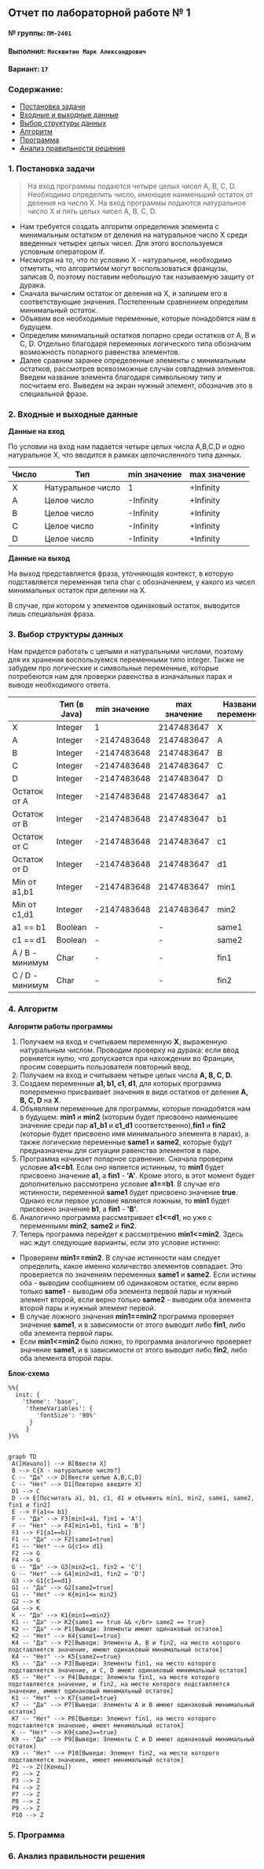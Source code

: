 ## Отчет по лабораторной работе № 1

#### № группы: `ПМ-2401`

#### Выполнил: `Москвитин Марк Александрович`

#### Вариант: `17`

### Cодержание:

- [Постановка задачи](#1-постановка-задачи)
- [Входные и выходные данные](#2-входные-и-выходные-данные)
- [Выбор структуры данных](#3-выбор-структуры-данных)
- [Алгоритм](#4-алгоритм)
- [Программа](#5-программа)
- [Анализ правильности решения](#6-анализ-правильности-решения)

### 1. Постановка задачи

> На вход программы подаются четыре целых чисел A, B, C, D. Необходимо определить число, имеющее наименьший остаток от деления на число X. На вход программы подаются натуральное число X и пять целых чисел A, B, C, D.

- Нам требуется создать алгоритм определения элемента с минимальным остатком от деления на натуральное число X среди введенных четырех целых чисел. Для этого воспользуемся условным оператором if.
- Несмотря на то, что по условию X - натуральное, необходимо отметить, что алгоритмом могут воспользоваться французы, записав 0, поэтому поставим небольшую так называемую защиту от дурака.
- Сначала вычислим остаток от деления на X, и запишем его в соответствующие значения. Постепенным сравнением определим минимальный остаток. 
- Объявим все необходимые переменные, которые понадобятся нам в будущем. 
- Определим минимальный остатков попарно среди остатков от A, B и C, D. Отдельно благодаря переменных логического типа обозначим возможность попарного равенства элементов.
- Далее сравним заранее определенные элементы с минимальным остатков, рассмотрев всевозможные случаи совпадения элементов. Введем название элемента благодаря символьному типу и посчитаем его. Выведем на экран нужный элемент, обозначив это в специальной фразе.

### 2. Входные и выходные данные

**Данные на вход**

По условии на вход нам падается четыре целых числа A,B,C,D и одно натуральное X, что вводится в рамках целочисленного типа данных.

|    Число    | Тип                | min значение    | max значение   |
|-------------|--------------------|-----------------|----------------|
|     X       |  Натуральное число |        1        |    +Infinity   |
|     A       |    Целое число     |    -Infinity    |    +Infinity   |
|     B       |    Целое число     |    -Infinity    |    +Infinity   |
|     C       |    Целое число     |    -Infinity    |    +Infinity   |
|     D       |    Целое число     |    -Infinity    |    +Infinity   |

**Данные на выход**

На выход представляется фраза, уточняющая контекст, в которую подставляется переменная типа char с обозначением, у какого из чисел минимальных остаток при делении на X.

В случае, при котором у элементов одинаковый остаток, выводится лишь специальная фраза.


### 3. Выбор структуры данных

Нам придется работать с целыми и натуральными числами, поэтому для их хранения воспользуемся переменными типо integer. Также не забудем про логические и символьные переменные, которые потребеются нам для проверки равенства в изначальных парах и выводе необходимого ответа.

|               |    Тип (в Java)    | min значение    | max значение   |  Название переменной  |
|---------------|--------------------|-----------------|----------------|-----------------------|
|       X       |      Integer       |        1        |   2147483647   |           X           |
|       A       |      Integer       |   -2147483648   |   2147483647   |           A           |
|       B       |      Integer       |   -2147483648   |   2147483647   |           B           |
|       C       |      Integer       |   -2147483648   |   2147483647   |           C           |
|       D       |      Integer       |   -2147483648   |   2147483647   |           D           |
| Остаток от A  |      Integer       |   -2147483648   |   2147483647   |           a1          |
| Остаток от B  |      Integer       |   -2147483648   |   2147483647   |           b1          |
| Остаток от C  |      Integer       |   -2147483648   |   2147483647   |           c1          |
| Остаток от D  |      Integer       |   -2147483648   |   2147483647   |           d1          |
| Min от a1,b1  |      Integer       |   -2147483648   |   2147483647   |          min1         |
| Min от c1,d1  |      Integer       |   -2147483648   |   2147483647   |          min2         |
|    a1 == b1   |      Boolean       |        -        |        -       |          same1        |
|    c1 == d1   |      Boolean       |        -        |        -       |          same2        |
|A / B - минимум|        Сhar        |        -        |        -       |          fin1         |
|C / D - минимум|        Сhar        |        -        |        -       |          fin2         |


### 4. Алгоритм
**Алгоритм работы программы**
1. Получаем на вход и считываем переменную **X**, выраженную натуральным числом. Проводим проверку на дурака: если ввод ровняется нулю, что допускается при нахождении во Франции, просим совершить пользователя повторный ввод.
2. Получаем на вход и считываем четыре целых числа **A, B, C, D.**
3. Создаем переменные **a1, b1, c1, d1**, для которых программа попеременно присваивает значения в виде остатков от деления **A, B, C, D** на **X**.
4. Объявляем переменные для программы, которые понадобятся нам в будущем: **min1** и **min2** (которым будет присвоено наименьшее значение среди пар **a1_b1** и **c1_d1** соответственно),**fin1** и **fin2** (которые будет присвоено имя минимального элемента в парах), а также логические переменные **same1** и **same2**, которые будут предназначены для ситуации равенства элементов в паре.
5. Программа начинает попарное сравнение. Сначала проверим условие  **a1<=b1**. Если оно является истинным, то **min1** будет присвоено значение **a1**, а **fin1** - **'A'**. Кроме этого, в этот момент будет дополнительно рассмотрено условие **a1==b1**. В случае его истинности, переменной **same1** будет присвоено значение **true**.
Однако если первое условие является ложным, то **min1** будет присвоено значение **b1**, а **fin1** - **'B'**.
6. Аналогично программа рассматривает **c1<=d1**, но уже с переменными **min2**, **same2** и **fin2**.
7. Теперь программа перейдет к рассмотрению  **min1<=min2**. Здесь нас ждут следующие варианты, если это условие истинно:
- Проверяем **min1==min2**. В случае истинности нам следует определить, какое именно количество элементов совпадает. Это проверяется по значениям переменных **same1** и **same2**. Если истины оба - выводим сообщением об одинаковом остатке, если верно только **same1** - выводим оба элемента первой пары и нужный элемент второй, если верно только **same2** - выводим оба элемента второй пары и нужный элемент первой.
- В случае ложного значения **min1==min2** программа проверяет значение **same1**, и в зависимости от этого выводит либо **fin1**, либо оба элемента первой пары.
- Если **min1<=min2** было ложно, то программа аналогично проверяет значение **same1**, и в зависимости от этого выводит либо **fin2**, либо оба элемента второй пары.

**Блок-схема**
```mermaid
%%{
  init: {
    'theme': 'base', 
     'themeVariables': {
        'fontSize': '90%'
      }
     }
}%%


graph TD
 A([Начало]) --> B[Ввести X]
 B --> C{X - натуральное число?}
 C -- "Да" --> D[Ввести целые A,B,C,D]
 C -- "Нет" --> D1[Повторно введите X]
 D1 --> C
 D --> E[Посчитать a1, b1, c1, d1 и объявить min1, min2, same1, same2, fin1 и fin2]
 E --> F{a1<= b1}
 F -- "Да" --> F3[min1=a1, fin1 = 'A']
 F -- "Нет" --> F4[min1=b1, fin1 = 'B']
 F3 --> F1{a1==b1}
 F1 -- "Да" --> F2[same1=true]
 F1 -- "Нет" --> G{с1<= d1}
 F2 --> G
 F4 --> G
 G -- "Да" --> G3[min2=c1, fin2 = 'C']
 G -- "Нет" --> G4[min2=d1, fin2 = 'D']
 G3 --> G1{c1==d1}
 G1 -- "Да" --> G2[same2=true]
 G1 -- "Нет" --> K{min1<= min2}
 G2 --> K
 G4 --> K
 K -- "Да" --> K1{min1==min2}
 K1 -- "Да" --> K2{same1 == true && </br> same2 == true}
 K2 -- "Да" --> P1[Выведи: Элементы имеют одинаковый остаток]
 K2 -- "Нет" --> K4{same1==true}
 K4 -- "Да" --> P2[Выведи: Элементы A, B и fin2, на место которого подставляется значение, имеют одинаковый минимальный остаток]
 K4 -- "Нет" --> K5{same2==true}
 K5 -- "Да" --> P3[Выведи: Элементы fin1, на место которого подставляется значение, и C, D имеют одинаковый минимальный остаток]
 K5 -- "Нет" --> P4[Выведи: Элементы fin1, на место которого подставляется значение, и fin2, на место которого подставляется значение, имеют одинаковый минимальный остаток]
 K1 -- "Нет" --> K7{same1=true}
 K7 -- "Да" --> P7[Выведи: Элементы A и B имеют одинаковый минимальный остаток]
 K7 -- "Нет" --> P8[Выведи: Элемент fin1, на место которого подставляется значение, имеет минимальный остаток]
 K -- "Нет" --> K9{same2==true}
 K9 -- "Да" --> P9[Выведи: Элементы C и D имеют одинаковый минимальный остаток]
 K9 -- "Нет" --> P10[Выведи: Элемент fin2, на место которого подставляется значение, имеет минимальный остаток]
 P1 --> Z([Конец])
 P2 --> Z
 P3 --> Z
 P4 --> Z
 P7 --> Z
 P8 --> Z
 P9 --> Z
 P10 --> Z
```

### 5. Программа



### 6. Анализ правильности решения

